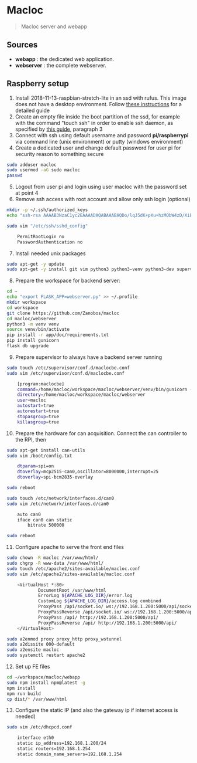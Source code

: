 # Macloc

> Macloc server and webapp

## Sources

- **webapp** :
    the dedicated web application. 
- **webserver** :
    the complete webserver.

## Raspberry setup

1) Install 2018-11-13-raspbian-stretch-lite in an ssd with rufus. This image does not have a desktop environment. Follow [these instructions](https://www.raspberrypi.org/documentation/installation/installing-images/) for a detailed guide
2) Create an empty file inside the boot partition of the ssd, for example with the command "touch ssh" in order to enable ssh daemon, as specified by [this guide](https://www.raspberrypi.org/documentation/remote-access/ssh/), paragraph 3
3) Connect with ssh using default username and password **pi/raspberrypi** via command line (unix environment) or putty (windows environment)
4) Create a dedicated user and change default password for user pi for security reason to something secure
```sh
sudo adduser macloc
sudo usermod -aG sudo macloc
passwd
```
5) Logout from user pi and login using user macloc with the password set at point 4
6) Remove ssh access with root account and allow only ssh login (optional)
```sh
mkdir -p ~/.ssh/authorized_keys
echo "ssh-rsa AAAAB3NzaC1yc2EAAAADAQABAAABAQDo/lqJ5dK+pXu+hzMObW4zD/XiElCRF/5nFqA0WMpbaKA2g1arjwXI+8RJKJANzyWCTApxPkVobH4e0qdOzEK2r4qxp+RyWfDINmpYI/O44ulqbcD6ocowkDAXyLrM/UAWciljutQ1TMbcqNlGI2mSPxonIA158A9XvJ4J+4CgIJn/iHlgO4m0/hz6/NtHyunVcZeaDonCxpjQ5WoazBq/slesMTJiXUR5RgNjH14ylkl3IZzyR/R/gM+uVMFUiqT7uyFQ8a+TsDdxl+3Bga3K//aiDY14XjyAw0dqBh0YHNuzgHJ1+LIIHAuypcCEPV30+T4GHfiveolNXFHuYzrf macloc" > ~/.ssh/authorized_keys/macloc.pub

sudo vim "/etc/ssh/sshd_config"

    PermitRootLogin no
    PasswordAuthentication no
```
7) Install needed unix packages
```sh
sudo apt-get -y update
sudo apt-get -y install git vim python3 python3-venv python3-dev supervisor apache2 npm
```
8) Prepare the workspace for backend server:
```sh
cd ~
echo "export FLASK_APP=webserver.py" >> ~/.profile
mkdir workspace
cd workspace
git clone https://github.com/Zanobos/macloc
cd macloc/webserver
python3 -m venv venv
source venv/bin/activate
pip install -r app/doc/requirements.txt
pip install gunicorn
flask db upgrade
```
9) Prepare supervisor to always have a backend server running
```sh
sudo touch /etc/supervisor/conf.d/maclocbe.conf
sudo vim /etc/supervisor/conf.d/maclocbe.conf

    [program:maclocbe]
    command=/home/macloc/workspace/macloc/webserver/venv/bin/gunicorn -b 192.168.1.200:5000 -k geventwebsocket.gunicorn.workers.GeventWebSocketWorker -w 1 webserver:app
    directory=/home/macloc/workspace/macloc/webserver
    user=macloc
    autostart=true
    autorestart=true
    stopasgroup=true
    killasgroup=true
```
10) Prepare the hardware for can acquisition. Connect the can controller to the RPI, then
```sh
sudo apt-get install can-utils
sudo vim /boot/config.txt

    dtparam=spi=on
    dtoverlay=mcp2515-can0,oscillator=8000000,interrupt=25
    dtoverlay=spi-bcm2835-overlay

sudo reboot

sudo touch /etc/network/interfaces.d/can0
sudo vim /etc/network/interfaces.d/can0

    auto can0
    iface can0 can static 
        bitrate 500000

sudo reboot
```
11) Configure apache to serve the front end files
```sh
sudo chown -R macloc /var/www/html/
sudo chgrp -R www-data /var/www/html/
sudo touch /etc/apache2/sites-available/macloc.conf
sudo vim /etc/apache2/sites-available/macloc.conf

    <VirtualHost *:80>
            DocumentRoot /var/www/html
            ErrorLog ${APACHE_LOG_DIR}/error.log
            CustomLog ${APACHE_LOG_DIR}/access.log combined
            ProxyPass /api/socket.io/ ws://192.168.1.200:5000/api/socket.io/
            ProxyPassReverse /api/socket.io/ ws://192.168.1.200:5000/api/socket.io/
            ProxyPass /api/ http://192.168.1.200:5000/api/
            ProxyPassReverse /api/ http://192.168.1.200:5000/api/
    </VirtualHost>

sudo a2enmod proxy proxy_http proxy_wstunnel
sudo a2dissite 000-default
sudo a2ensite macloc
sudo systemctl restart apache2
```
12) Set up FE files
```sh
cd ~/workspace/macloc/webapp
sudo npm install npm@latest -g
npm install
npm run build
cp dist/* /var/www/html
```
13) Configure the static IP (and also the gateway ip if internet access is needed)
```sh
sudo vim /etc/dhcpcd.conf

    interface eth0
    static ip_address=192.168.1.200/24
    static routers=192.168.1.254
    static domain_name_servers=192.168.1.254
```